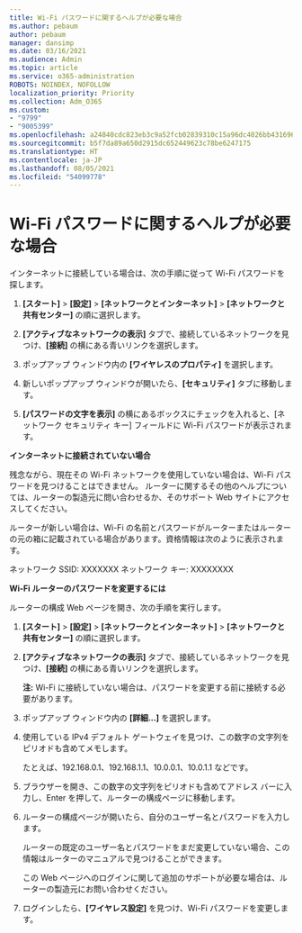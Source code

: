 ```yaml
---
title: Wi-Fi パスワードに関するヘルプが必要な場合
ms.author: pebaum
author: pebaum
manager: dansimp
ms.date: 03/16/2021
ms.audience: Admin
ms.topic: article
ms.service: o365-administration
ROBOTS: NOINDEX, NOFOLLOW
localization_priority: Priority
ms.collection: Adm_O365
ms.custom:
- "9799"
- "9005399"
ms.openlocfilehash: a24840cdc823eb3c9a52fcb02839310c15a96dc4026bb43169683db3c80a7be0
ms.sourcegitcommit: b5f7da89a650d2915dc652449623c78be6247175
ms.translationtype: HT
ms.contentlocale: ja-JP
ms.lasthandoff: 08/05/2021
ms.locfileid: "54099778"
---
```

# <a name="need-help-with-my-wi-fi-password"></a>Wi-Fi パスワードに関するヘルプが必要な場合

インターネットに接続している場合は、次の手順に従って Wi-Fi パスワードを探します。

1. **[スタート]** > **[設定]** > **[ネットワークとインターネット]** > **[ネットワークと共有センター]** の順に選択します。

1. **[アクティブなネットワークの表示]** タブで、接続しているネットワークを見つけ、**[接続]** の横にある青いリンクを選択します。

1. ポップアップ ウィンドウ内の **[ワイヤレスのプロパティ]** を選択します。

1. 新しいポップアップ ウィンドウが開いたら、**[セキュリティ]** タブに移動します。

1. **[パスワードの文字を表示]** の横にあるボックスにチェックを入れると、[ネットワーク セキュリティ キー] フィールドに Wi-Fi パスワードが表示されます。

**インターネットに接続されていない場合**

残念ながら、現在その Wi-Fi ネットワークを使用していない場合は、Wi-Fi パスワードを見つけることはできません。 ルーターに関するその他のヘルプについては、ルーターの製造元に問い合わせるか、そのサポート Web サイトにアクセスしてください。

ルーターが新しい場合は、Wi-Fi の名前とパスワードがルーターまたはルーターの元の箱に記載されている場合があります。資格情報は次のように表示されます。

ネットワーク SSID: XXXXXXX ネットワーク キー: XXXXXXXX

**Wi-Fi ルーターのパスワードを変更するには**

ルーターの構成 Web ページを開き、次の手順を実行します。

1. **[スタート]** > **[設定]** > **[ネットワークとインターネット]** > **[ネットワークと共有センター]** の順に選択します。

1. **[アクティブなネットワークの表示]** タブで、接続しているネットワークを見つけ、**[接続]** の横にある青いリンクを選択します。

    **注:** Wi-Fi に接続していない場合は、パスワードを変更する前に接続する必要があります。

1. ポップアップ ウィンドウ内の **[詳細...]** を選択します。

1. 使用している IPv4 デフォルト ゲートウェイを見つけ、この数字の文字列をピリオドも含めてメモします。

    たとえば、192.168.0.1、192.168.1.1、10.0.0.1、10.0.1.1 などです。

1. ブラウザーを開き、この数字の文字列をピリオドも含めてアドレス バーに入力し、Enter を押して、ルーターの構成ページに移動します。

1. ルーターの構成ページが開いたら、自分のユーザー名とパスワードを入力します。

    ルーターの既定のユーザー名とパスワードをまだ変更していない場合、この情報はルーターのマニュアルで見つけることができます。

    この Web ページへのログインに関して追加のサポートが必要な場合は、ルーターの製造元にお問い合わせください。

1. ログインしたら、**[ワイヤレス設定]** を見つけ、Wi-Fi パスワードを変更します。
